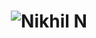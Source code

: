 <h1 align="center">
  <img src="https://raw.githubusercontent.com/nikhil1905-n/nikhil.n/master/name.svg" alt="Nikhil N" />
</h1>
